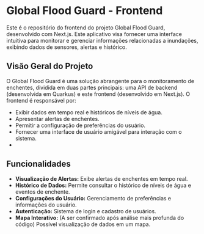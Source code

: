 # Global Flood Guard - Frontend
 
Este é o repositório do frontend do projeto Global Flood Guard, desenvolvido com Next.js. Este aplicativo visa fornecer uma interface intuitiva para monitorar e gerenciar informações relacionadas a inundações, exibindo dados de sensores, alertas e histórico.
 
## Visão Geral do Projeto
 
O Global Flood Guard é uma solução abrangente para o monitoramento de enchentes, dividida em duas partes principais: uma API de backend (desenvolvida em Quarkus) e este frontend (desenvolvido em Next.js). O frontend é responsável por:
 
*   Exibir dados em tempo real e históricos de níveis de água.
*   Apresentar alertas de enchentes.
*   Permitir a configuração de preferências do usuário.
*   Fornecer uma interface de usuário amigável para interação com o sistema.
*   
## Funcionalidades
 
*   **Visualização de Alertas:** Exibe alertas de enchentes em tempo real.
*   **Histórico de Dados:** Permite consultar o histórico de níveis de água e eventos de enchente.
*   **Configurações do Usuário:** Gerenciamento de preferências e informações do usuário.
*   **Autenticação:** Sistema de login e cadastro de usuários.
*   **Mapa Interativo:** (A ser confirmado após análise mais profunda do código) Possível visualização de dados em um mapa.

